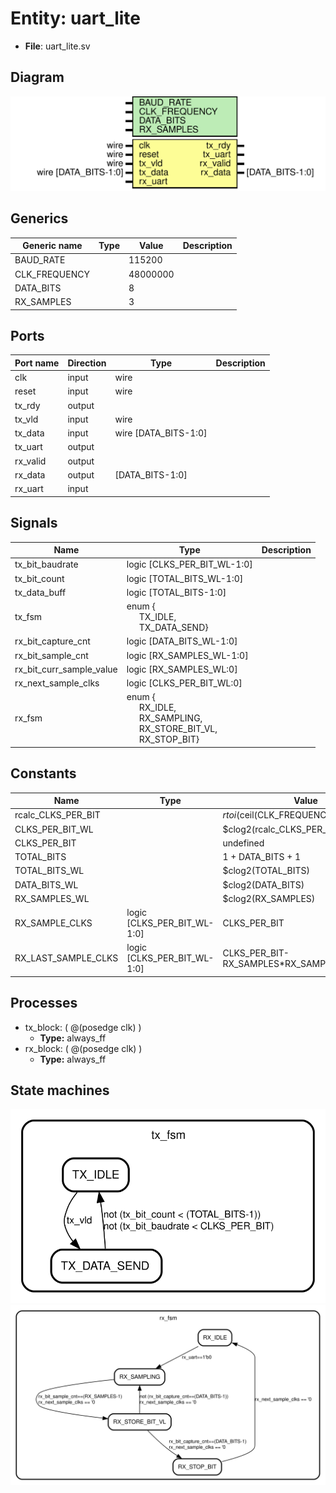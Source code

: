 # Entity: uart_lite 

- **File**: uart_lite.sv
## Diagram

![Diagram](uart_lite.svg "Diagram")
## Generics

| Generic name  | Type | Value    | Description |
| ------------- | ---- | -------- | ----------- |
| BAUD_RATE     |      | 115200   |             |
| CLK_FREQUENCY |      | 48000000 |             |
| DATA_BITS     |      | 8        |             |
| RX_SAMPLES    |      | 3        |             |
## Ports

| Port name | Direction | Type                  | Description |
| --------- | --------- | --------------------- | ----------- |
| clk       | input     | wire                  |             |
| reset     | input     | wire                  |             |
| tx_rdy    | output    |                       |             |
| tx_vld    | input     | wire                  |             |
| tx_data   | input     | wire  [DATA_BITS-1:0] |             |
| tx_uart   | output    |                       |             |
| rx_valid  | output    |                       |             |
| rx_data   | output    | [DATA_BITS-1:0]       |             |
| rx_uart   | input     |                       |             |
## Signals

| Name                     | Type                                                                                                                                                                                                      | Description |
| ------------------------ | --------------------------------------------------------------------------------------------------------------------------------------------------------------------------------------------------------- | ----------- |
| tx_bit_baudrate          | logic [CLKS_PER_BIT_WL-1:0]                                                                                                                                                                               |             |
| tx_bit_count             | logic   [TOTAL_BITS_WL-1:0]                                                                                                                                                                               |             |
| tx_data_buff             | logic    [TOTAL_BITS-1:0]                                                                                                                                                                                 |             |
| tx_fsm                   | enum {<br><span style="padding-left:20px">TX_IDLE,<br><span style="padding-left:20px"> TX_DATA_SEND}                                                                                                      |             |
| rx_bit_capture_cnt       | logic [DATA_BITS_WL-1:0]                                                                                                                                                                                  |             |
| rx_bit_sample_cnt        | logic [RX_SAMPLES_WL-1:0]                                                                                                                                                                                 |             |
| rx_bit_curr_sample_value | logic [RX_SAMPLES_WL:0]                                                                                                                                                                                   |             |
| rx_next_sample_clks      | logic [CLKS_PER_BIT_WL:0]                                                                                                                                                                                 |             |
| rx_fsm                   | enum {<br><span style="padding-left:20px">RX_IDLE,<br><span style="padding-left:20px"> RX_SAMPLING,<br><span style="padding-left:20px"> RX_STORE_BIT_VL,<br><span style="padding-left:20px"> RX_STOP_BIT} |             |
## Constants

| Name                | Type                        | Value                                  | Description |
| ------------------- | --------------------------- | -------------------------------------- | ----------- |
| rcalc_CLKS_PER_BIT  |                             | $rtoi($ceil(CLK_FREQUENCY/BAUD_RATE)   |             |
| CLKS_PER_BIT_WL     |                             | $clog2(rcalc_CLKS_PER_BIT)             |             |
| CLKS_PER_BIT        |                             | undefined                              |             |
| TOTAL_BITS          |                             | 1 + DATA_BITS + 1                      |             |
| TOTAL_BITS_WL       |                             | $clog2(TOTAL_BITS)                     |             |
| DATA_BITS_WL        |                             | $clog2(DATA_BITS)                      |             |
| RX_SAMPLES_WL       |                             | $clog2(RX_SAMPLES)                     |             |
| RX_SAMPLE_CLKS      | logic [CLKS_PER_BIT_WL-1:0] | CLKS_PER_BIT                           |             |
| RX_LAST_SAMPLE_CLKS | logic [CLKS_PER_BIT_WL-1:0] | CLKS_PER_BIT-RX_SAMPLES*RX_SAMPLE_CLKS |             |
## Processes
- tx_block: ( @(posedge clk) )
  - **Type:** always_ff
- rx_block: ( @(posedge clk) )
  - **Type:** always_ff
## State machines

![Diagram_state_machine_0]( stm_uart_lite_00.svg "Diagram")![Diagram_state_machine_1]( stm_uart_lite_11.svg "Diagram")